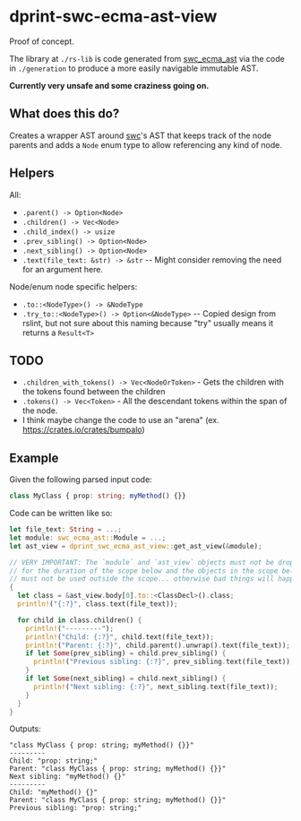 # dprint-swc-ecma-ast-view

Proof of concept.

The library at `./rs-lib` is code generated from [swc_ecma_ast](https://crates.io/crates/swc_ecma_ast) via the code in `./generation` to produce a more easily navigable immutable AST.

**Currently very unsafe and some craziness going on.**

## What does this do?

Creates a wrapper AST around [swc](https://github.com/swc-project/swc)'s AST that keeps track of the node parents and adds a `Node` enum type to allow referencing any kind of node.

## Helpers

All:

- `.parent() -> Option<Node>`
- `.children() -> Vec<Node>`
- `.child_index() -> usize`
- `.prev_sibling() -> Option<Node>`
- `.next_sibling() -> Option<Node>`
- `.text(file_text: &str) -> &str` -- Might consider removing the need for an argument here.

Node/enum node specific helpers:

- `.to::<NodeType>() -> &NodeType`
- `.try_to::<NodeType>() -> Option<&NodeType>` -- Copied design from rslint, but not sure about this naming because "try" usually means it returns a `Result<T>`

## TODO

- `.children_with_tokens() -> Vec<NodeOrToken>` - Gets the children with the tokens found between the children
- `.tokens() -> Vec<Token>` - All the descendant tokens within the span of the node.
- I think maybe change the code to use an "arena" (ex. https://crates.io/crates/bumpalo)

## Example

Given the following parsed input code:

<!-- dprint-ignore -->
```ts
class MyClass { prop: string; myMethod() {}}
```

Code can be written like so:

```rs
let file_text: String = ...;
let module: swc_ecma_ast::Module = ...;
let ast_view = dprint_swc_ecma_ast_view::get_ast_view(&module);

// VERY IMPORTANT: The `module` and `ast_view` objects must not be dropped
// for the duration of the scope below and the objects in the scope below
// must not be used outside the scope... otherwise bad things will happen :D
{
  let class = &ast_view.body[0].to::<ClassDecl>().class;
  println!("{:?}", class.text(file_text));

  for child in class.children() {
    println!("---------");
    println!("Child: {:?}", child.text(file_text));
    println!("Parent: {:?}", child.parent().unwrap().text(file_text));
    if let Some(prev_sibling) = child.prev_sibling() {
      println!("Previous sibling: {:?}", prev_sibling.text(file_text));
    }
    if let Some(next_sibling) = child.next_sibling() {
      println!("Next sibling: {:?}", next_sibling.text(file_text));
    }
  }
}
```

Outputs:

```
"class MyClass { prop: string; myMethod() {}}"
---------
Child: "prop: string;"
Parent: "class MyClass { prop: string; myMethod() {}}"
Next sibling: "myMethod() {}"
---------
Child: "myMethod() {}"
Parent: "class MyClass { prop: string; myMethod() {}}"
Previous sibling: "prop: string;"
```
